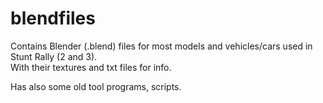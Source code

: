 blendfiles
==========

Contains Blender (.blend) files for most models and vehicles/cars used in Stunt Rally (2 and 3).  
With their textures and txt files for info.  

Has also some old tool programs, scripts.
